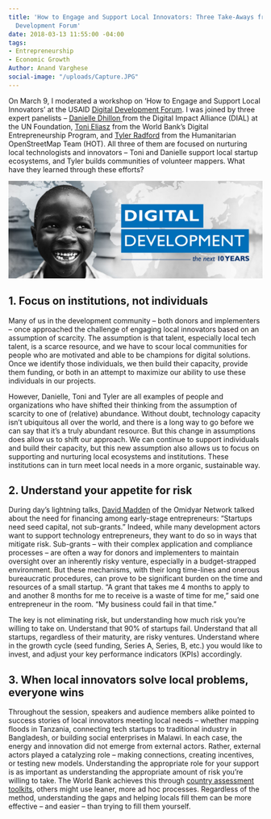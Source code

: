 ```yaml
---
title: 'How to Engage and Support Local Innovators: Three Take-Aways from the Digital
  Development Forum'
date: 2018-03-13 11:55:00 -04:00
tags:
- Entrepreneurship
- Economic Growth
Author: Anand Varghese
social-image: "/uploads/Capture.JPG"
---
```


On March 9, I moderated a workshop on ‘How to Engage and Support Local Innovators’ at the USAID [Digital Development Forum](http://www.digitaldevelopment.org/digital-development-forum-2018). I was joined by three expert panelists – [Danielle Dhillon ](https://www.linkedin.com/in/danielle-dhillon-a82a9859/)from the Digital Impact Alliance (DIAL) at the UN Foundation, [Toni Eliasz](https://www.linkedin.com/in/tonieliasz/) from the World Bank’s Digital Entrepreneurship Program, and [Tyler Radford](https://www.linkedin.com/in/tylerradford/) from the Humanitarian OpenStreetMap Team (HOT).  All three of them are focused on nurturing local technologists and innovators – Toni and Danielle support local startup ecosystems, and Tyler builds communities of volunteer mappers. What have they learned through these efforts? 

![Capture.JPG](/uploads/Capture.JPG)

<!--more-->

## 1. Focus on institutions, not individuals

Many of us in the development community – both donors and implementers – once approached the challenge of engaging local innovators based on an assumption of scarcity. The assumption is that talent, especially local tech talent, is a scarce resource, and we have to scour local communities for people who are motivated and able to be champions for digital solutions.  Once we identify those individuals, we then build their capacity, provide them funding, or both in an attempt to maximize our ability to use these individuals in our projects. 

However, Danielle, Toni and Tyler are all examples of people and organizations who have shifted their thinking from the assumption of scarcity to one of (relative) abundance. Without doubt, technology capacity isn’t ubiquitous all over the world, and there is a long way to go before we can say that it’s a truly abundant resource.  But this change in assumptions does allow us to shift our approach. We can continue to support individuals and build their capacity, but this new assumption also allows us to focus on supporting and nurturing local ecosystems and institutions. These institutions can in turn meet local needs in a more organic, sustainable way.

## 2. Understand your appetite for risk

During day’s lightning talks, [David Madden](https://www.linkedin.com/in/davidmichaelmadden/) of the Omidyar Network talked about the need for financing among early-stage entrepreneurs: “Startups need seed capital, not sub-grants.” Indeed, while many development actors want to support technology entrepreneurs, they want to do so in ways that mitigate risk. Sub-grants – with their complex application and compliance processes – are often a way for donors and implementers to maintain oversight over an inherently risky venture, especially in a budget-strapped environment. But these mechanisms, with their long time-lines and onerous bureaucratic procedures, can prove to be significant burden on the time and resources of a small startup. “A grant that takes me 4 months to apply to and another 8 months for me to receive is a waste of time for me,” said one entrepreneur in the room. “My business could fail in that time.”

The key is not eliminating risk, but understanding how much risk you’re willing to take on. Understand that 90% of startups fail. Understand that all startups, regardless of their maturity, are risky ventures. Understand where in the growth cycle (seed funding, Series A, Series, B, etc.) you would like to invest, and adjust your key performance indicators (KPIs) accordingly. 

## 3. When local innovators solve local problems, everyone wins

Throughout the session, speakers and audience members alike pointed to success stories of local innovators meeting local needs – whether mapping floods in Tanzania, connecting tech startups to traditional industry in Bangladesh, or building social enterprises in Malawi. In each case, the energy and innovation did not emerge from external actors. Rather, external actors played a catalyzing role – making connections, creating incentives, or testing new models. Understanding the appropriate role for your support is as important as understanding the appropriate amount of risk you’re willing to take. The World Bank achieves this through [country assessment toolkits](https://na01.safelinks.protection.outlook.com/?url=http%3A%2F%2Fwww.infodev.org%2Finfodev-files%2Figniting_climate_entrepreneurship_in_morocco.pdf&data=01%7C01%7CAnand_Varghese%40dai.com%7C9e3470ccf7e242ca4e2608d588f97bc8%7C7107113de20b4c20a4ce553cabbf686d%7C0&sdata=NpPz1FP9ed10TIFnbTpJyMycwZSvlk3skDr%2FW86fbeM%3D&reserved=0), others might use leaner, more ad hoc processes. Regardless of the method, understanding the gaps and helping locals fill them can be more effective – and easier – than trying to fill them yourself. 
